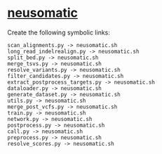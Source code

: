 # [neusomatic](https://hpc.nih.gov/apps/neusomatic.html)

Create the following symbolic links:
```
scan_alignments.py -> neusomatic.sh
long_read_indelrealign.py -> neusomatic.sh
split_bed.py -> neusomatic.sh
merge_tsvs.py -> neusomatic.sh
resolve_variants.py -> neusomatic.sh
filter_candidates.py -> neusomatic.sh
extract_postprocess_targets.py -> neusomatic.sh
dataloader.py -> neusomatic.sh
generate_dataset.py -> neusomatic.sh
utils.py -> neusomatic.sh
merge_post_vcfs.py -> neusomatic.sh
train.py -> neusomatic.sh
network.py -> neusomatic.sh
postprocess.py -> neusomatic.sh
call.py -> neusomatic.sh
preprocess.py -> neusomatic.sh
resolve_scores.py -> neusomatic.sh
```
